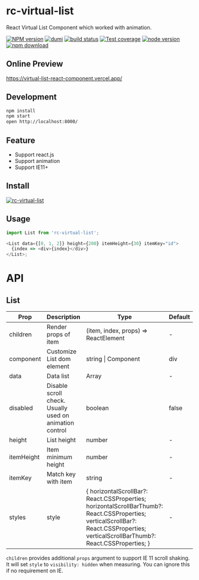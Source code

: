 # rc-virtual-list

React Virtual List Component which worked with animation.

[![NPM version][npm-image]][npm-url] [![dumi](https://img.shields.io/badge/docs%20by-dumi-blue?style=flat-square)](https://github.com/umijs/dumi) [![build status][github-actions-image]][github-actions-url] [![Test coverage][coveralls-image]][coveralls-url] [![node version][node-image]][node-url] [![npm download][download-image]][download-url]

[npm-image]: http://img.shields.io/npm/v/rc-virtual-list.svg?style=flat-square
[npm-url]: http://npmjs.org/package/rc-virtual-list
[github-actions-image]: https://github.com/react-component/virtual-list/workflows/CI/badge.svg
[github-actions-url]: https://github.com/react-component/virtual-list/actions
[coveralls-image]: https://img.shields.io/codecov/c/github/react-component/virtual-list/master.svg?style=flat-square
[coveralls-url]: https://codecov.io/gh/react-component/virtual-list
[node-image]: https://img.shields.io/badge/node.js-%3E=_6.0-green.svg?style=flat-square
[node-url]: http://nodejs.org/download/
[download-image]: https://img.shields.io/npm/dm/rc-virtual-list.svg?style=flat-square
[download-url]: https://npmjs.org/package/rc-virtual-list

## Online Preview

https://virtual-list-react-component.vercel.app/

## Development

```bash
npm install
npm start
open http://localhost:8000/
```

## Feature

- Support react.js
- Support animation
- Support IE11+

## Install

[![rc-virtual-list](https://nodei.co/npm/rc-virtual-list.png)](https://npmjs.org/package/rc-virtual-list)

## Usage

```js
import List from 'rc-virtual-list';

<List data={[0, 1, 2]} height={200} itemHeight={30} itemKey="id">
  {index => <div>{index}</div>}
</List>;
```

# API

## List

| Prop       | Description                                             | Type                                                                                                                                                                                  | Default |
| ---------- | ------------------------------------------------------- | ------------------------------------------------------------------------------------------------------------------------------------------------------------------------------------- | ------- |
| children   | Render props of item                                    | (item, index, props) => ReactElement                                                                                                                                                  | -       |
| component  | Customize List dom element                              | string \| Component                                                                                                                                                                   | div     |
| data       | Data list                                               | Array                                                                                                                                                                                 | -       |
| disabled   | Disable scroll check. Usually used on animation control | boolean                                                                                                                                                                               | false   |
| height     | List height                                             | number                                                                                                                                                                                | -       |
| itemHeight | Item minimum height                                     | number                                                                                                                                                                                | -       |
| itemKey    | Match key with item                                     | string                                                                                                                                                                                | -       |
| styles     | style                                                   | { horizontalScrollBar?: React.CSSProperties; horizontalScrollBarThumb?: React.CSSProperties; verticalScrollBar?: React.CSSProperties; verticalScrollBarThumb?: React.CSSProperties; } | -       |

`children` provides additional `props` argument to support IE 11 scroll shaking.
It will set `style` to `visibility: hidden` when measuring. You can ignore this if no requirement on IE.
